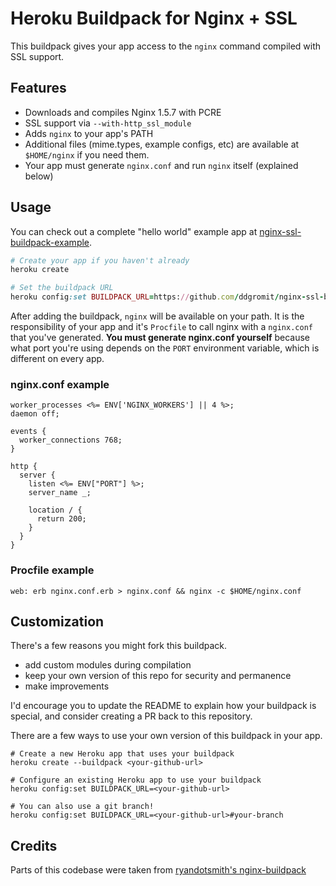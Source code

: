 Heroku Buildpack for Nginx + SSL
============================

This buildpack gives your app access to the `nginx` command compiled with SSL support.


Features
------

* Downloads and compiles Nginx 1.5.7 with PCRE
* SSL support via `--with-http_ssl_module`
* Adds `nginx` to your app's PATH
* Additional files (mime.types, example configs, etc) are available at `$HOME/nginx` if you need them.
* Your app must generate `nginx.conf` and run `nginx` itself (explained below) 

Usage
------

You can check out a complete "hello world" example app at [nginx-ssl-buildpack-example](https://github.com/ddgromit/nginx-ssl-buildpack-example).

```ruby
# Create your app if you haven't already
heroku create

# Set the buildpack URL
heroku config:set BUILDPACK_URL=https://github.com/ddgromit/nginx-ssl-buildpack
```

After adding the buildpack, `nginx` will be available on your path.  It is the responsibility of your app and it's `Procfile` to call nginx with a `nginx.conf` that you've generated.  **You must generate nginx.conf yourself** because what port you're using depends on the `PORT` environment variable, which is different on every app.

### nginx.conf example

```Nginx
worker_processes <%= ENV['NGINX_WORKERS'] || 4 %>;
daemon off;

events {
  worker_connections 768;
}

http {
  server {
    listen <%= ENV["PORT"] %>;
    server_name _;

    location / {
      return 200;
    }
  }
}
```

### Procfile example

```
web: erb nginx.conf.erb > nginx.conf && nginx -c $HOME/nginx.conf
```



Customization
-----

There's a few reasons you might fork this buildpack.

- add custom modules during compilation
- keep your own version of this repo for security and permanence
- make improvements

I'd encourage you to update the README to explain how your buildpack is special, and consider creating a PR back to this repository.


There are a few ways to use your own version of this buildpack in your app.

```
# Create a new Heroku app that uses your buildpack
heroku create --buildpack <your-github-url>

# Configure an existing Heroku app to use your buildpack
heroku config:set BUILDPACK_URL=<your-github-url>

# You can also use a git branch!
heroku config:set BUILDPACK_URL=<your-github-url>#your-branch
```


Credits
-----

Parts of this codebase were taken from [ryandotsmith's nginx-buildpack](https://github.com/ryandotsmith/nginx-buildpack)
